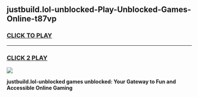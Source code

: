 
## justbuild.lol-unblocked-Play-Unblocked-Games-Online-t87vp
<h3>
<a href="https://premium76.site?title=justbuild.lol-unblocked&ref=25A">CLICK TO PLAY</a></h3>
<hr>

<h3>
<a href="https://premium76.site?title=justbuild.lol-unblocked&ref=25A">CLICK 2 PLAY</a>
  
</h3>

<a href="https://premium76.site?title=justbuild.lol-unblocked&ref=25A"><img src="https://clearcache.store/games.png"></a>


**justbuild.lol-unblocked games unblocked: Your Gateway to Fun and Accessible Online Gaming**
